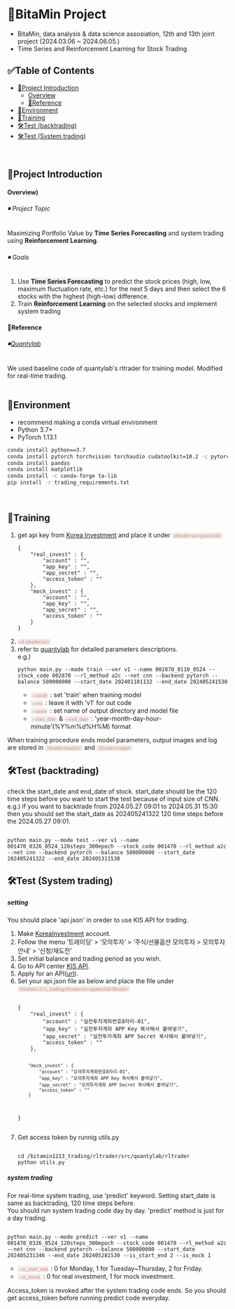 # 🍊BitaMin Project

- BitaMin, data analysis &amp; data science assosiation, 12th and 13th joint project (2024.03.06 ~ 2024.06.05.)
- Time Series and Reinforcement Learning for Stock Trading

## ✅Table of Contents
- [💼Project Introduction](#Project_Introduction)
    - [Overview](#Overview)
    - [🔖Reference](#Reference)
- [🤗Environment](#Environment)
- [🦾Training](#Training)
- [🛠️Test (backtrading)](#Test (backtrading))
- [🛠️Test (System trading)](#Test (System trading))
<br>


<a name='Project_Introduction'></a>
## 💼Project Introduction
<a name='Overview'></a>
#### Overview)

<h6>◾ Project Topic</h6>
Maximizing Portfolio Value by <b>Time Series Forecasting</b> and system trading using <b>Reinforcement Learning</b>.

<h6>◾ Goals</h6>
<ul style='list-style-type:decimal;'>
    <li>Use <b style='background-color: #EDF3EC;'>Time Series Forecasting</b> to predict the stock prices (high, low, maximum fluctuation rate, etc.) for the next 5 days and then select the 6 stocks with the highest (high-low) difference.</li>
    <li>Train <b style='background-color: #EDF3EC;'>Reinforcement Learning</b> on the selected stocks and implement system trading</li>
</ul>

<a name='Reference'></a>
<h4>🔖Reference</h4>
<h6>◾<a href="https://github.com/quantylab">Quantylab</a></h6>
We used baseline code of quantylab's rltrader for training model. Modified for real-time trading. 
<br/>
<br/>

<a name='Environment'></a>
## 🤗Environment

- recommend making a conda virtual environment
- Python 3.7+
- PyTorch 1.13.1

```bash
conda install python==3.7
conda install pytorch torchvision torchaudio cudatoolkit=10.2 -c pytorch
conda install pandas
conda install matplotlib
conda install -c conda-forge ta-lib
pip install -r trading_requirements.txt
```

<br/>

<a name='Training'></a>
## 🦾Training

<ul style='list-style-type:decimal;'>
    <li>get api key from <a href="https://apiportal.koreainvestment.com/">Korea Investment</a> and place it under <code style="background-color: #EDEDEB;color: #EB7979;border-radius: 3px;padding: 0 3px;font-family: consolas;">/rltrader/src/quantylab/</code></li>
    <pre>
<code class='json'>{
    "real_invest" : {
        "account" : "",
        "app_key" : "",
        "app_secret" : "",
        "access_token" : ""
    },
    "mock_invest" : {
        "account" : "",
        "app_key" : "",
        "app_secret" : "",
        "access_token" : ""
    }
}</code></pre>
    <li><code style="background-color: #EDEDEB;color: #EB7979;border-radius: 3px;padding: 0 3px;font-family: consolas;">cd rltrader/src/</code></li>
    <li>refer to <a href="https://github.com/quantylab/rltrader?tab=readme-ov-file#%EC%8B%A4%ED%96%89">quantylab</a> for detailed parameters descriptions.<br>e.g.)</li>
    <pre>
<code class='bash'>python main.py --mode train --ver v1 --name 002870_0110_0524 --stock_code 002870 --rl_method a2c --net cnn --backend pytorch --balance 500000000 --start_date 202401101132 --end_date 202405241530</code></pre>
    <li style="margin-left:30px;list-style-type:circle;"><code style="background-color: #EDEDEB;color: #EB7979;border-radius: 3px;padding: 0 3px;font-family: consolas;">--mode</code> : set 'train' when training model</li>
    <li style="margin-left:30px;list-style-type:circle;"><code style="background-color: #EDEDEB;color: #EB7979;border-radius: 3px;padding: 0 3px;font-family: consolas;">--ver</code> : leave it with 'v1' for out code</li>
    <li style="margin-left:30px;list-style-type:circle;"><code style="background-color: #EDEDEB;color: #EB7979;border-radius: 3px;padding: 0 3px;font-family: consolas;">--name</code> : set name of output directory and model file</li>
    <li style="margin-left:30px;list-style-type:circle;"><code style="background-color: #EDEDEB;color: #EB7979;border-radius: 3px;padding: 0 3px;font-family: consolas;">--start_date</code> & <code style="background-color: #EDEDEB;color: #EB7979;border-radius: 3px;padding: 0 3px;font-family: consolas;">--end_date</code> : 'year-month-day-hour-minute'(%Y%m%d%H%M) format</li>
</ul>
<p>When training procedure ends model parameters, output images and log are stored in <code style="background-color: #EDEDEB;color: #EB7979;border-radius: 3px;padding: 0 3px;font-family: consolas;">/rltrader/models/</code> and <code style="background-color: #EDEDEB;color: #EB7979;border-radius: 3px;padding: 0 3px;font-family: consolas;">/rltrader/output/</code> 
</p>


<a name='Test (backtrading)'></a>
## 🛠️Test (backtrading)
<p>check the start_date and end_date of stock. start_date should be the 120 time steps before you want to start the test because of input size of CNN.<br>
e.g.) if you want to backtrade from 2024.05.27 09:01 to 2024.05.31 15:30 then you should set the start_date as 202405241322 120 time steps before the 2024.05.27 09:01.</p>
<pre>
<code class='bash'>
python main.py --mode test --ver v1 --name 001470_0326_0524_120steps_300epoch --stock_code 001470 --rl_method a2c --net cnn --backend pytorch --balance 500000000 --start_date 202405241322 --end_date 202405311530
</code></pre>


<a name='Test (System trading)'></a>
## 🛠️Test (System trading)

<h5>setting</h5>
You should place 'api.json' in oreder to use KIS API for trading.
<ul style='list-style-type:decimal;'>
    <li>Make <a href="https://securities.koreainvestment.com/main/Main.jsp" target="blank">KoreaInvestment</a> account.</li>
    <li>Follow the menu ‘트레이딩’ > ‘모의투자’ > ‘주식/선물옵션 모의투자 > 모의투자안내’ > ‘신청/재도전’</li>
    <li>Set initial balance and trading period as you wish.</li>
    <li>Go to API center <a target="blank" href="https://apiportal.koreainvestment.com/intro">KIS API</a>. </li>
    <li>Apply for an API(<a href="https://securities.koreainvestment.com/main/customer/systemdown/RestAPIService.jsp" target="blank">url</a>).</li>
    <li>Set your api.json file as below and place the file under <code style="background-color: #EDEDEB;color: #EB7979;border-radius: 3px;padding: 0 3px;font-family: consolas;">/bitamin1213_trading/rltrader/src/quantylab/rltrader/</code></li>
<pre>
<code class='json'>
{
    "real_invest" : {
        "account" : "실전투자계좌번호8자리-01", 
        "app_key" : "실전투자계좌 APP Key 복사해서 붙여넣기",
        "app_secret" : "실전투자계좌 APP Secret 복사해서 붙여넣기",
        "access_token" : ""
    },
        
        "mock_invest" : {
            "account" : "모의투자계좌번호8자리-01",
            "app_key" : "모의투자계좌 APP Key 복사해서 붙여넣기",
            "app_secret" : "모의투자계좌 APP Secret 복사해서 붙여넣기",
            "access_token" : ""        
        }    
}</code></pre>
<li>Get access token by runnig utils.py</li>
<pre>
<code class='bash'>
cd /bitamin1213_trading/rltrader/src/quantylab/rltrader
python utils.py
</pre></code>
</ul>
<h5>system trading</h5>
For real-time system trading, use 'predict' keyword. Setting start_date is same as backtrading, 120 time steps before.<br>
You should run system trading code day by day. 'predict' method is just for a day trading.
<pre>
<code class='bash'>
python main.py --mode predict --ver v1 --name 001470_0326_0524_120steps_300epoch --stock_code 001470 --rl_method a2c --net cnn --backend pytorch --balance 500000000 --start_date 202405231346 --end_date 202405281530 --is_start_end 2 --is_mock 1
</code></pre>
<ul style='list-style-type:circle;'>
<li><code style="background-color: #EDEDEB;color: #EB7979;border-radius: 3px;padding: 0 3px;font-family: consolas;">--is_start_end</code> : 0 for Monday, 1 for Tuesday~Thursday, 2 for Friday.</li>
<li><code style="background-color: #EDEDEB;color: #EB7979;border-radius: 3px;padding: 0 3px;font-family: consolas;">--is_mock</code> : 0 for real investment, 1 for mock investment.</li>
</ul>
Access_token is revoked after the system trading code ends. So you should get access_token before running predict code everyday.